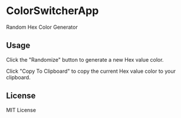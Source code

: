 # ColorSwitcherApp
Random Hex Color Generator


## Usage
Click the "Randomize" button to generate a new Hex value color.

Click "Copy To Clipboard" to copy the current Hex value color to your clipboard.


## License
MIT License
